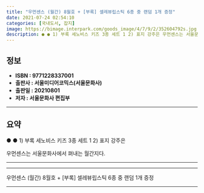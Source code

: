 ```yaml
---
title: "우먼센스 (월간) 8월호 + [부록] 셀레뷰립스틱 6종 중 랜덤 1개 증정"
date: 2021-07-24 02:54:10
categories: [국내도서, 잡지]
image: https://bimage.interpark.com/goods_image/4/7/9/2/352604792s.jpg
description: ● ● 1) 부록 세노비스 키즈 3종 세트 1 2) 표지 강주은 우먼센스는 서울문화사에서 펴내는 월간지다.
---
```


## **정보**

- **ISBN : 9771228337001**
- **출판사 : 서울미디어코믹스(서울문화사)**
- **출판일 : 20210801**
- **저자 : 서울문화사 편집부**

------



## **요약**

●  ●  1) 부록 세노비스 키즈 3종 세트 1
2) 표지 강주은

우먼센스는 서울문화사에서 펴내는 월간지다.

------



------


우먼센스 (월간) 8월호 + [부록] 셀레뷰립스틱 6종 중 랜덤 1개 증정 

------


